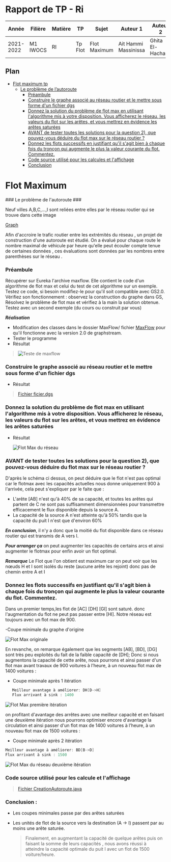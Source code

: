 # Rapport de TP - Ri

|Année|Filière|Matière|TP|Sujet |Auteur 1|Auteur 2|
|--|--|--|--|--|--|--|
| 2021-2022 | M1 IWOCS | RI |Tp Flot | Flot Maximum | Ait Hammi Massinissa|Ghita El-Hachami|


## Plan

* [Flot maximum tp](#flot-maximum-tp)
   * [Le problème de l’autoroute ](#problème)
      * [Préambule](#préambule)
      * [Construire le graphe associé au réseau routier et le mettre sous forme d'un fichier dgs](#question1)
      * [Donnez la solution du problème de flot max en utilisant l'algorithme mis à votre disposition. Vous afficherez le réseau, les valeurs du flot sur les arêtes, et vous mettrez en évidence les arêtes saturées](#question2)
      * [ AVANT de tester toutes les solutions pour la question 2), que pouvez-vous déduire du flot max sur le réseau routier ?](#question3)
      * [Donnez les flots successifs en justifiant qu'il s'agit bien à chaque fois du tronçon qui augmente le plus la valeur courante du flot. Commentez.](#question4)
      * [Code source utilisé pour les calcules et l'affichage ](#question5)
      * [Conclusion](#question6)
    
    



# Flot Maximum #

<div id="probleme" align="center">
</div>
### Le problème de l'autoroute ###

Neuf villes A,B,C,...,I sont reliées entre elles par le réseau routier qui se trouve dans cette image

 [Graph](src/main/resources/graph.png)

 Afin d'accroire le trafic routier entre les extrémités du réseau , un projet de construction d'une autoroute est étudié. On a évalué pour chaque route le nombre maximal de véhicule par heure qu'elle peut écouler compte tenue de certaines données , ces évaluations sont données par les nombres entre parenthèses sur le réseau .


<div id="preambule" align="center">
</div>

### Préambule ###

Récupérer sur Eureka l'archive maxflow. Elle contient le code d'un algorithme de flot max et
celui du test de cet algorithme sur un exemple. Testez ce code, si besoin modifiez-le pour
qu'il soit compatible avec GS2.0. Vérifiez son fonctionnement : observez la construction du
graphe dans GS, Résolvez le problème de flot max et vérifiez à la main la solution obtenue.
Testez avec un second exemple (du cours ou construit par vous)

***Réalisation***
- Modification des classes dans le dossier MaxFlow/  fichier [MaxFlow](src/main/java/maxflow/MaxFlow.java) pour qu'il fonctionne avec la version 2.0 de graphstream.
- Tester le programme
- Résultat 

> ![Teste de maxflow](src/main/resources/maxflowtest.png)

<div id="question1" align="center">
</div>

### Construire le graphe associé au réseau routier et le mettre sous forme d'un fichier dgs ###

   - Résultat

> [Fichier  ficier.dgs](src/main/resources/fichier.dgs)


<div id="question2" align="center">
</div>


### Donnez la solution du problème de flot max en utilisant l'algorithme mis à votre disposition. Vous afficherez le réseau, les valeurs du flot sur les arêtes, et vous mettrez en évidence les arêtes saturées ###

- Résultat

   ![Flot Max du réseau](src/main/resources/originale.png)

   <div id="question3" align="center">
</div>

### AVANT de tester toutes les solutions pour la question 2), que pouvez-vous déduire du flot max sur le réseau routier ? ###

   D'après le schéma ci dessus, on peut  déduire que le flot n'est pas optimal car le flotmax avec les capacités actuelles nous donne uniquement 900 à l'arrivée, cela peut s'expliquer par le faite que :

   - L'arête [AB] n'est qu'à 40% de sa capacité, et toutes les arêtes qui partent de C ne sont pas suffisamment dimensionnées pour transmettre efficacement le flux disponible depuis la source A.
   - La capacité de la source A n'est atteinte qu'à 50% tandis que la capacité du puit I n'est que d'environ 60% 

   ***En conclusion***, il n'y a donc que la moitié du flot disponible dans ce réseau routier qui est transmis de A vers I.

   ***Pour arranger ça*** on peut augmenter les capacités de certains arcs et ainsi augmenter le flotmax pour enfin avoir un flot optimal.

   ***Remarque***  Le Flot que l'on obtient est maximum car on peut voir que les nœuds H et I sont isolés du reste (aucune arête les rejoint) donc pas de chemin entre A et I 

   <div id="question4" align="center">
</div>

### Donnez les flots successifs en justifiant qu'il s'agit bien à chaque fois du tronçon qui augmente le plus la valeur courante du flot. Commentez. ###

   Dans un premier temps,les flot de [AC] [DH] [GI] sont  saturé. donc l'augmentation du flot ne peut pas passer entre [HI]. Notre réseau est toujours avec un flot max de 900.

-Coupe minimale du graphe d'origine


![Flot Max originale](src/main/resources/originale.png)

   En revanche, on remarque également que les segments [AB], [BD], [DG] sont très peu exploités du fait de la faible capacité de [DH]; Donc si nous augmentons la capacité de cette arête, nous pourrons  et ainsi passer d'un flot max avant travaux de 900 voitures à l’heure, à un nouveau flot max de 1400 voitures :

- Coupe minimale après 1 itération


```java
   Meilleur avantage à améliorer: DH[D->H]
   Flux arrivant à sink : 1400
```

![Flot Max première itération](src/main/resources/UneItera.png)

  on profitant d'avantage des arrêtes avec une meilleur capacité et en faisant une deuxième itération nous pourrons optimiser encore d'avantage la circulation et ainsi passer d'un flot max de 1400 voitures à l’heure, à un nouveau flot max de 1500 voitures :

- Coupe minimale après 2 itération

```java
Meilleur avantage à améliorer: BD[B->D]
Flux arrivant à sink : 1500
```

![Flot Max du réseau deuxième itération](src/main/resources/deuxiteation.png)

<div id="question5" align="center">
</div>

### Code source utilisé pour les calcule et l'affichage 

> [Fichier  CreationAutoroute.java](src/main/java/CreationAutoroute.java)



<div id="question6" align="center">
</div> 

### Conclusion :

- Les coupes minimales passe par des arêtes saturées
- Les unités de flot de la source vers la destination (A -> I) passent par au moins une arête saturée.


   >Finalement, en augmentant la capacité de quelque arêtes puis on faisant la somme de leurs capacités , nous avons réussi à atteindre la capacité optimale du puit I avec un flot de 1500 voiture/heure.




